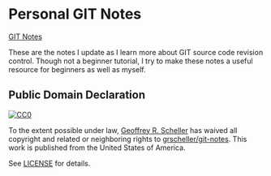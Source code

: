 # Personal GIT Notes

[GIT Notes](notes/git-notes.md)

These are the notes I update as I learn more about GIT source code
revision control. Though not a beginner tutorial, I try to
make these notes a useful resource for beginners as well as myself.

## Public Domain Declaration

<p xmlns:dct="http://purl.org/dc/terms/"
   xmlns:vcard="http://www.w3.org/2001/vcard-rdf/3.0#">
  <a rel="license"
     href="http://creativecommons.org/publicdomain/zero/1.0/">
     <img src="http://i.creativecommons.org/p/zero/1.0/88x31.png"
          style="border-style: none;"
          alt="CC0"></a>

  To the extent possible under law,
  [Geoffrey R. Scheller](https://github.com/grscheller)
  has waived all copyright and related or neighboring rights
  to [grscheller/git-notes](https://github.com/grscheller/git-notes).
  This work is published from the United States of America.
</p>

See [LICENSE](LICENSE) for details.
